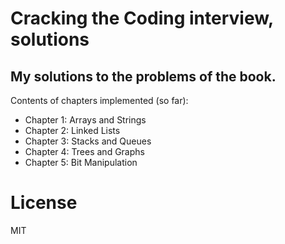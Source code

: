 # Cracking the Coding interview, solutions

My solutions to the problems of the book.
------------


Contents of chapters implemented (so far):

* Chapter 1: Arrays and Strings
* Chapter 2: Linked Lists
* Chapter 3: Stacks and Queues
* Chapter 4: Trees and Graphs
* Chapter 5: Bit Manipulation

# License

MIT
